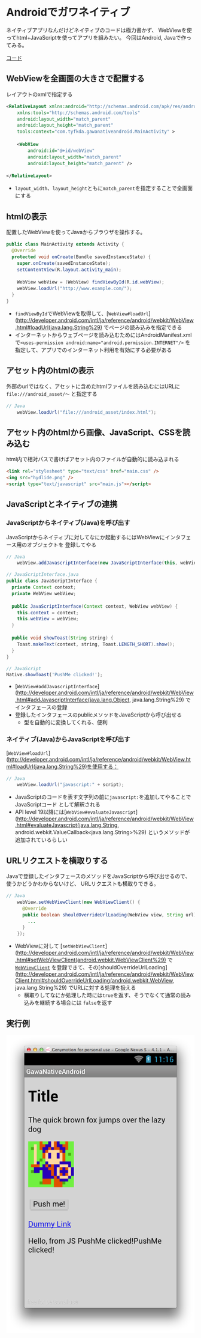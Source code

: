 Androidでガワネイティブ
=====================

ネイティブアプリなんだけどネイティブのコードは極力書かず、
WebViewを使ってhtml+JavaScriptを使ってアプリを組みたい。
今回はAndroid, Javaで作ってみる。

[コード](https://github.com/tyfkda/GawaNativeIos)

## WebViewを全画面の大きさで配置する
レイアウトのxmlで指定する

```xml
<RelativeLayout xmlns:android="http://schemas.android.com/apk/res/android"
    xmlns:tools="http://schemas.android.com/tools"
    android:layout_width="match_parent"
    android:layout_height="match_parent"
    tools:context="com.tyfkda.gawanativeandroid.MainActivity" >

    <WebView
        android:id="@+id/webView"
        android:layout_width="match_parent"
        android:layout_height="match_parent" />

</RelativeLayout>
```

* `layout_width`、`layout_height`ともに`match_parent`を指定することで全画面にする

## htmlの表示

配置したWebViewを使ってJavaからブラウザを操作する。

```java
public class MainActivity extends Activity {
  @Override
  protected void onCreate(Bundle savedInstanceState) {
    super.onCreate(savedInstanceState);
    setContentView(R.layout.activity_main);

    WebView webView = (WebView) findViewById(R.id.webView);
    webView.loadUrl("http://www.example.com/");
  }
}
```

* `findViewById`でWebViewを取得して、[`WebView#loadUrl`](http://developer.android.com/intl/ja/reference/android/webkit/WebView.html#loadUrl(java.lang.String%29)
  でページの読み込みを指定できる
* インターネットからウェブページを読み込むためにはAndroidManifest.xmlで`<uses-permission android:name="android.permission.INTERNET"/>`
  を指定して、アプリでのインターネット利用を有効にする必要がある

## アセット内のhtmlの表示
外部のurlではなく、アセットに含めたhtmlファイルを読み込むにはURLに`file:///android_asset/〜`
と指定する

```java
// Java
    webView.loadUrl("file:///android_asset/index.html");
```

## アセット内のhtmlから画像、JavaScript、CSSを読み込む
html内で相対パスで書けばアセット内のファイルが自動的に読み込まれる

```html
<link rel="stylesheet" type="text/css" href="main.css" />
<img src="hydlide.png" />
<script type="text/javascript" src="main.js"></script>
```

## JavaScriptとネイティブの連携
### JavaScriptからネイティブ(Java)を呼び出す
JavaScriptからネイティブに対してなにか起動するにはWebViewにインタフェース用のオブジェクトを
登録してやる

```java
// Java
    webView.addJavascriptInterface(new JavaScriptInterface(this, webView), "Native");
```

```java
// JavaScriptInterface.java
public class JavaScriptInterface {
  private Context context;
  private WebView webView;

  public JavaScriptInterface(Context context, WebView webView) {
    this.context = context;
    this.webView = webView;
  }

  public void showToast(String string) {
    Toast.makeText(context, string, Toast.LENGTH_SHORT).show();
  }
}
```

```js
// JavaScript
Native.showToast('PushMe clicked!');
```

* [`WebView#addJavascriptInterface`](http://developer.android.com/intl/ja/reference/android/webkit/WebView.html#addJavascriptInterface(java.lang.Object, java.lang.String%29)
  でインタフェースの登録
* 登録したインタフェースのpublicメソッドをJavaScriptから呼び出せる
  * 型を自動的に変換してくれる、便利

### ネイティブ(Java)からJavaScriptを呼び出す
[`WebView#loadUrl`](http://developer.android.com/intl/ja/reference/android/webkit/WebView.html#loadUrl(java.lang.String%29)を使用する：

```java
// Java
    webView.loadUrl("javascript:" + script);
```

* JavaScriptのコードを表す文字列の前に`javascript:`を追加してやることでJavaScriptコード
  として解釈される
* API level 19以降には[`WebView#evaluateJavascript`](http://developer.android.com/intl/ja/reference/android/webkit/WebView.html#evaluateJavascript(java.lang.String, android.webkit.ValueCallback<java.lang.String>%29)
  というメソッドが追加されているらしい

## URLリクエストを横取りする
Javaで登録したインタフェースのメソッドをJavaScriptから呼び出せるので、使うかどうかわからないけど、
URLリクエストも横取りできる。

```java
// Java
    webView.setWebViewClient(new WebViewClient() {
      @Override
      public boolean shouldOverrideUrlLoading(WebView view, String url) {
        ...
      }
    });
```

* WebViewに対して [`setWebViewClient`](http://developer.android.com/intl/ja/reference/android/webkit/WebView.html#setWebViewClient(android.webkit.WebViewClient%29)
  で[`WebViewClient`](http://developer.android.com/intl/ja/reference/android/webkit/WebViewClient.html)
  を登録できて、その[shouldOverrideUrlLoading](http://developer.android.com/intl/ja/reference/android/webkit/WebViewClient.html#shouldOverrideUrlLoading(android.webkit.WebView, java.lang.String%29)
  でURLに対する処理を扱える
  * 横取りしてなにか処理した時には`true`を返す、そうでなくて通常の読み込みを継続する場合には
    `false`を返す


## 実行例
![スクリーンショット](ss.png)
